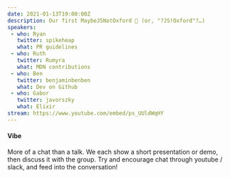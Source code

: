 ```yaml
---
date: 2021-01-13T19:00:00Z
description: Our first MaybeJSNotOxford 🎉 (or, "?JS!Oxford"?…)
speakers:
 - who: Ryan
   twitter: spikeheap
   what: PR guidelines
 - who: Ruth
   twitter: Rumyra
   what: MDN contributions
 - who: Ben
   twitter: benjaminbenben
   what: Dev on Github
 - who: Gabor
   twitter: javorszky
   what: Elixir
stream: https://www.youtube.com/embed/ps_UUldWqHY
---
```


#### Vibe

More of a chat than a talk. We each show a short presentation or demo, then discuss it with the group. Try and encourage chat through youtube / slack, and feed into the conversation!
